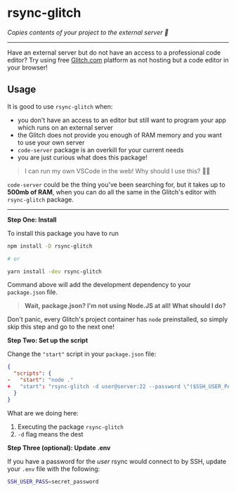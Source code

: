 # rsync-glitch

*Copies contents of your project to the external server 🚀*

-------

Have an external server but do not have an access to a professional code editor?
Try using free [Glitch.com](https://glitch.com) platform as not hosting but a code editor in your browser!

## Usage

It is good to use `rsync-glitch` when:
- you don't have an access to an editor but still want to program your app which runs on an external server
- the Glitch does not provide you enough of RAM memory and you want to use your own server
- `code-server` package is an overkill for your current needs
- you are just curious what does this package!

> I can run my own VSCode in the web! Why should I use this? 🤷‍♂️

`code-server` could be the thing you've been searching for, but it takes up to **500mb of RAM**, when you can do all the same in the Glitch's editor with `rsync-glitch` package.

-------

**Step One: Install**

To install this package you have to run 

```bash
npm install -D rsync-glitch

# or

yarn install -dev rsync-glitch
```

Command above will add the development dependency to your `package.json` file.

> **Wait, package.json? I'm not using Node.JS at all! What should I do?**

Don't panic, every Glitch's project container has `node` preinstalled, so simply skip this step and 
go to the next one!

**Step Two: Set up the script**

Change the `"start"` script in your `package.json` file:

```json
{
  "scripts": {
-   "start": "node ."
+   "start": "rsync-glitch -d user@server:22 --password \"($SSH_USER_PASS)\""
  }
}
```

What are we doing here: 
1. Executing the package `rsync-glitch`
2. `-d` flag means the dest

**Step Three (optional): Update .env**

If you have a password for the *user* rsync would connect to by SSH, update your `.env` file with the following:

```bash
SSH_USER_PASS=secret_password
```